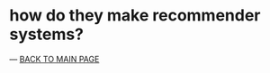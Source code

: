 # how do they make recommender systems?

— [BACK TO MAIN PAGE](https://aodhanlutetiae.github.io/dj_recsys/)
